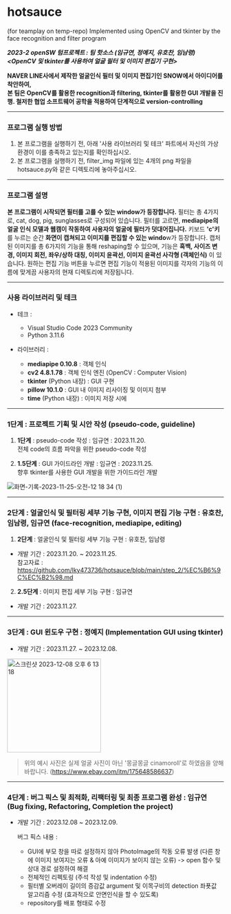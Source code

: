 # hotsauce
(for teamplay on temp-repo) Implemented using OpenCV and tkinter by the face recognition and filter program
  
***2023-2 openSW 텀프로젝트 : 팀 핫소스 (임규연, 정예지, 유호찬, 임남령)  
<OpenCV 및 tkinter를 사용하여 얼굴 필터 및 이미지 편집기 구현>*** 
      
**NAVER LINE사에서 제작한 얼굴인식 필터 및 이미지 편집기인 SNOW에서 아이디어를 착안하여,  
본 팀은 OpenCV를 활용한 recognition과 filtering, tkinter를 활용한 GUI 개발을 진행. 
철저한 협업 소프트웨어 공학을 적용하여 단계적으로 version-controlling** 

--------

### 프로그램 실행 방법

1) 본 프로그램을 실행하기 전, 아래 '사용 라이브러리 및 테크' 파트에서 자신의 가상환경이 이를 충족하고 있는지를 확인하십시오.
2) 본 프로그램을 실행하기 전, filter_img 파일에 있는 4개의 png 파일을 hotsauce.py와 같은 디렉토리에 놓아주십시오.  

--------

### 프로그램 설명 

**본 프로그램이 시작되면 필터를 고를 수 있는 window가 등장합니다.** 필터는 총 4가지로, cat, dog, pig, sunglasses로 구성되어 있습니다. 필터를 고르면, **mediapipe의 얼굴 인식 모델과 웹캠이 작동하여 사용자의 얼굴에 필터가 덧대어집니다.** 키보드 **'c'키**를 누르는 순간 **화면이 캡쳐되고 이미지를 편집할 수 있는 windo**w가 등장합니다. 캡처된 이미지를 총 6가지의 기능을 통해 reshaping할 수 있으며, 기능은 **흑백, 사이즈 변경, 이미지 회전, 좌우/상하 대칭, 이미지 윤곽선, 이미지 윤곽선 사각형 (객체인식)** 이 있습니다. 원하는 편집 기능 버튼을 누르면 편집 기능이 적용된 이미지를 각자의 기능의 이름에 맞게끔 사용자의 현재 디렉토리에 저장됩니다.

--------

### 사용 라이브러리 및 테크  

* 테크 :
  * Visual Studio Code 2023 Community
  * Python 3.11.6
 
* 라이브러리 :
  * **mediapipe 0.10.8** : 객체 인식 
  * **cv2 4.8.1.78** : 객체 인식 엔진 (OpenCV : Computer Vision)
  * **tkinter** (Python 내장) : GUI 구현
  * **pillow 10.1.0** : GUI 내 이미지 리사이징 및 이미지 첨부
  * **time** (Python 내장) : 이미지 저장 시에 

--------

### 1단계 : 프로젝트 기획 및 시안 작성 (pseudo-code, guideline)
      
1) **1단계** : pseudo-code 작성 : 임규연 : 2023.11.20.   
전체 code의 흐름 파악을 위한 pseudo-code 작성
  
3) **1.5단계** : GUI 가이드라인 개발 : 임규연 : 2023.11.25.    
향후 tkinter를 사용한 GUI 개발을 위한 가이드라인 개발 
  
![화면-기록-2023-11-25-오전-12 18 34 (1)](https://github.com/lky473736/hotsauce/assets/84794782/ab35015c-70e7-4de9-89a9-bfcdefd7ee6e)  
  
-------  

### 2단계 : 얼굴인식 및 필터링 세부 기능 구현, 이미지 편집 기능 구현 : 유호찬, 임남령, 임규연 (face-recognition, mediapipe, editing)  

1) **2단계** : 얼굴인식 및 필터링 세부 기능 구현 : 유호찬, 임남령  
* 개발 기간 : 2023.11.20. ~ 2023.11.25.  
  참고자료 : https://github.com/lky473736/hotsauce/blob/main/step_2/%EC%B6%9C%EC%B2%98.md  
    
2) **2.5단계** : 이미지 편집 세부 기능 구현 : 임규연  
* 개발 기간 : 2023.11.27.    
  
-------

### 3단계 : GUI 윈도우 구현 : 정예지 (Implementation GUI using tkinter)  
* 개발 기간 : 2023.11.27. ~ 2023.12.08.

<img width="218" alt="스크린샷 2023-12-08 오후 6 13 18" src="https://github.com/lky473736/hotsauce/assets/84794782/7e106544-6277-43df-abd0-4e774ee6f45b">

> 위의 예시 사진은 실제 얼굴 사진이 아닌 '몽글몽글 cinamoroll'로 하였음을 양해 바랍니다. (https://www.ebay.com/itm/175648586637)

-------

### 4단계 : 버그 픽스 및 최적화, 리팩터링 및 최종 프로그램 완성 : 임규연 (Bug fixing, Refactoring, Completion the project)  
* 개발 기간 : 2023.12.08 ~ 2023.12.09.  
  
  버그 픽스 내용 :  
  * GUI에 부모 창을 따로 설정하지 않아 PhotoImage의 작동 오류 발생 (다른 창에 이미지 보여지는 오류 & 아예 이미지가 보이지 않는 오류)
      -> open 함수 및 상대 경로 설정하여 해결
  * 전체적인 리펙토링 (주석 작성 및 indentation 수정)
  * 필터별 오버레이 길이의 증감값 argument 및 이목구비의 detection 좌푯값 알고리즘 수정 (효과적으로 안면인식을 할 수 있도록)
  * repository를 배포 형태로 수정
